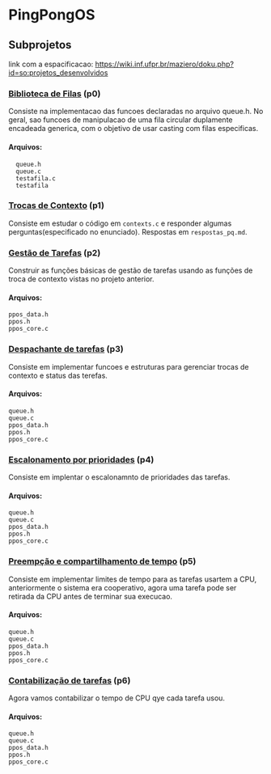 # PingPongOS
## Subprojetos
link com a espacificacao: https://wiki.inf.ufpr.br/maziero/doku.php?id=so:projetos_desenvolvidos

### [Biblioteca de Filas](https://wiki.inf.ufpr.br/maziero/doku.php?id=so:biblioteca_de_filas) (p0)
Consiste na implementacao das funcoes declaradas no arquivo queue.h.
No geral, sao funcoes de manipulacao de uma fila circular duplamente encadeada generica, com o objetivo de usar casting com filas especificas. 
#### Arquivos:
```
  queue.h 
  queue.c 
  testafila.c 
  testafila 
```
### [Trocas de Contexto](https://wiki.inf.ufpr.br/maziero/doku.php?id=so:trocas_de_contexto) (p1)
Consiste em estudar o código em ``` contexts.c ``` e responder algumas perguntas(especificado no enunciado).
Respostas em ```respostas_pq.md```.

### [Gestão de Tarefas](https://wiki.inf.ufpr.br/maziero/doku.php?id=so:gestao_de_tarefas) (p2)
Construir as funções básicas de gestão de tarefas usando as funções de troca de contexto vistas no projeto anterior. 
#### Arquivos:
```
ppos_data.h
ppos.h
ppos_core.c
```
### [Despachante de tarefas](https://wiki.inf.ufpr.br/maziero/doku.php?id=so:dispatcher) (p3)
Consiste em implementar funcoes e estruturas para gerenciar trocas de contexto e status das terefas.
#### Arquivos:
```
queue.h
queue.c
ppos_data.h
ppos.h
ppos_core.c
```
### [Escalonamento por prioridades](https://wiki.inf.ufpr.br/maziero/doku.php?id=so:escalonador_por_prioridades) (p4)
Consiste em implentar o escalonamnto de prioridades das tarefas.
#### Arquivos:
```
queue.h
queue.c
ppos_data.h
ppos.h
ppos_core.c
```
### [Preempção e compartilhamento de tempo](https://wiki.inf.ufpr.br/maziero/doku.php?id=so:preempcao_por_tempo) (p5)
Consiste em implementar limites de tempo para as tarefas usartem a CPU, anteriormente o sistema era cooperativo, agora uma tarefa pode ser retirada da CPU antes de terminar sua execucao.
#### Arquivos:
```
queue.h
queue.c
ppos_data.h
ppos.h
ppos_core.c
```
### [Contabilização de tarefas](https://wiki.inf.ufpr.br/maziero/doku.php?id=so:contabilizacao) (p6)
Agora vamos contabilizar o tempo de CPU qye cada tarefa usou.
#### Arquivos:
```
queue.h
queue.c
ppos_data.h
ppos.h
ppos_core.c
```
